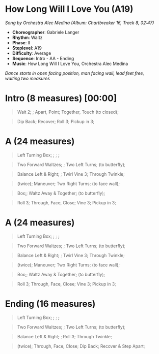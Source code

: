 # How Long Will I Love You (A19)
*Song by Orchestra Alec Medina (Album: Chartbreaker 16, Track 8, 02:47)*
 
* **Choreographer**: Gabriele Langer
* **Rhythm**: Waltz
* **Phase**: II
* **Steplevel**: A19
* **Difficulty**: Average
* **Sequence**: Intro - AA - Ending
* **Music**: How Long Will I Love You, Orchestra Alec Medina
 
*Dance starts in open facing position, man facing wall, lead feet free, waiting two measures*
 
# Intro (8 measures) [00:00]

> Wait 2; ; Apart, Point; Together, Touch (to closed);

> Dip Back; Recover; Roll 3; Pickup in 3;

# A (24 measures)

> Left Turning Box; ; ; ;

> Two Forward Waltzes; ; Two Left Turns; (to butterfly);

> Balance Left & Right; ; Twirl Vine 3; Through Twinkle; 

> (twice); Maneuver; Two Right Turns; (to face wall); 

> Box;; Waltz Away & Together; (to butterfly); 

> Roll 3; Through, Face, Close; Vine 3; Pickup in 3; 

# A (24 measures)

> Left Turning Box; ; ; ;

> Two Forward Waltzes; ; Two Left Turns; (to butterfly);

> Balance Left & Right; ; Twirl Vine 3; Through Twinkle; 

> (twice); Maneuver; Two Right Turns; (to face wall); 

> Box;; Waltz Away & Together; (to butterfly); 

> Roll 3; Through, Face, Close; Vine 3; Pickup in 3; 

# Ending (16 measures)

> Left Turning Box; ; ; ;

> Two Forward Waltzes; ; Two Left Turns; (to butterfly);

> Balance Left & Right; ; Roll 3; Through Twinkle; 

> (twice); Through, Face, Close; Dip Back; Recover & Step Apart;